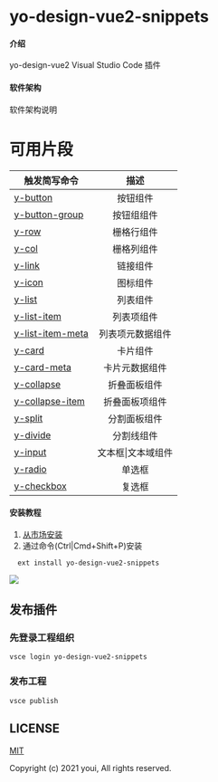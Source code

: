 # yo-design-vue2-snippets

#### 介绍
yo-design-vue2 Visual Studio Code 插件

#### 软件架构
软件架构说明


# 可用片段
触发简写命令|描述
---|:--:
<a href="https://yo-ui.github.io/#/component/basic/button" target="_blank">y-button</a>|按钮组件
<a href="https://yo-ui.github.io/#/component/basic/button" target="_blank">y-button-group</a>|按钮组组件
<a href="https://yo-ui.github.io/#/component/layout/grid" target="_blank">y-row</a>|栅格行组件
<a href="https://yo-ui.github.io/#/component/layout/grid" target="_blank">y-col</a>|栅格列组件
<a href="https://yo-ui.github.io/#/component/basic/link" target="_blank">y-link</a>|链接组件
<a href="https://yo-ui.github.io/#/component/basic/icon" target="_blank">y-icon</a>|图标组件
<a href="https://yo-ui.github.io/#/component/layout/list" target="_blank">y-list</a>|列表组件
<a href="https://yo-ui.github.io/#/component/layout/list" target="_blank">y-list-item</a>|列表项组件
<a href="https://yo-ui.github.io/#/component/layout/list" target="_blank">y-list-item-meta</a>|列表项元数据组件
<a href="https://yo-ui.github.io/#/component/layout/card" target="_blank">y-card</a>|卡片组件
<a href="https://yo-ui.github.io/#/component/layout/card" target="_blank">y-card-meta</a>|卡片元数据组件
<a href="https://yo-ui.github.io/#/component/layout/collapse" target="_blank">y-collapse</a>|折叠面板组件
<a href="https://yo-ui.github.io/#/component/layout/collapse" target="_blank">y-collapse-item</a>|折叠面板项组件
<a href="https://yo-ui.github.io/#/component/layout/split" target="_blank">y-split</a>|分割面板组件
<a href="https://yo-ui.github.io/#/component/layout/divide" target="_blank">y-divide</a>|分割线组件
<a href="https://yo-ui.github.io/#/component/form/input" target="_blank">y-input</a>|文本框\|文本域组件
<a href="https://yo-ui.github.io/#/component/form/radio" target="_blank">y-radio</a>|单选框
<a href="https://yo-ui.github.io/#/component/form/checkbox" target="_blank">y-checkbox</a>|复选框

#### 安装教程

1.  <a href="https://marketplace.visualstudio.com/items?itemName=yo-design-vue2-snippets.yo-design-vue2-snippets">从市场安装</a>
2.  通过命令(Ctrl|Cmd+Shift+P)安装
```
  ext install yo-design-vue2-snippets
```
<img src="https://yo-ui.github.io/images/preview.gif" style="max-width: 1000px"/>


## 发布插件
###  先登录工程组织
```
vsce login yo-design-vue2-snippets
```

### 发布工程
```
vsce publish      
```  

## LICENSE

[MIT](https://opensource.org/licenses/MIT)

Copyright (c) 2021 youi, All rights reserved.